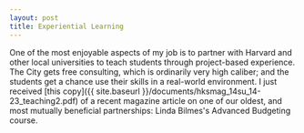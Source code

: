 ```yaml
---
layout: post
title: Experiential Learning
---
```


One of the most enjoyable aspects of my job is to partner with Harvard and other local universities to teach students through project-based experience. The City gets free consulting, which is ordinarily very high caliber; and the students get a chance use their skills in a real-world environment. I just received [this copy]({{ site.baseurl }}/documents/hksmag_14su_14-23_teaching2.pdf) of a recent magazine article on one of our oldest, and most mutually beneficial partnerships: Linda Bilmes's Advanced Budgeting course.
